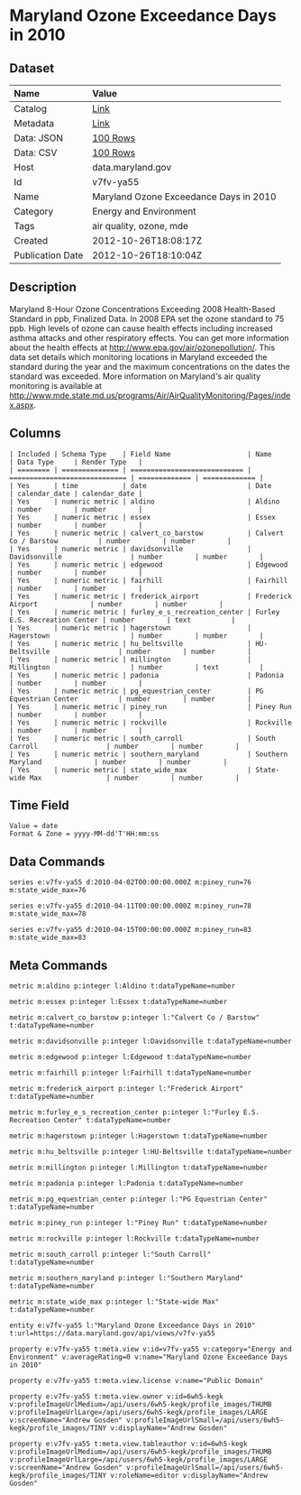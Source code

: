 # Maryland Ozone Exceedance Days in 2010

## Dataset

| Name | Value |
| :--- | :---- |
| Catalog | [Link](https://catalog.data.gov/dataset/maryland-ozone-exceedance-days-in-2010-1c221) |
| Metadata | [Link](https://data.maryland.gov/api/views/v7fv-ya55) |
| Data: JSON | [100 Rows](https://data.maryland.gov/api/views/v7fv-ya55/rows.json?max_rows=100) |
| Data: CSV | [100 Rows](https://data.maryland.gov/api/views/v7fv-ya55/rows.csv?max_rows=100) |
| Host | data.maryland.gov |
| Id | v7fv-ya55 |
| Name | Maryland Ozone Exceedance Days in 2010 |
| Category | Energy and Environment |
| Tags | air quality, ozone, mde |
| Created | 2012-10-26T18:08:17Z |
| Publication Date | 2012-10-26T18:10:04Z |

## Description

Maryland 8-Hour Ozone Concentrations Exceeding 2008 Health-Based Standard in ppb, Finalized Data.  In 2008 EPA set the ozone standard to 75 ppb.  High levels of ozone can cause health effects including increased asthma attacks and other respiratory effects.  You can get more information about the health effects at http://www.epa.gov/air/ozonepollution/.  This data set details which monitoring locations in Maryland exceeded the standard during the year and the maximum concentrations on the dates the standard was exceeded.  More information on Maryland's air quality monitoring is available at http://www.mde.state.md.us/programs/Air/AirQualityMonitoring/Pages/index.aspx.

## Columns

```ls
| Included | Schema Type    | Field Name                   | Name                          | Data Type     | Render Type   |
| ======== | ============== | ============================ | ============================= | ============= | ============= |
| Yes      | time           | date                         | Date                          | calendar_date | calendar_date |
| Yes      | numeric metric | aldino                       | Aldino                        | number        | number        |
| Yes      | numeric metric | essex                        | Essex                         | number        | number        |
| Yes      | numeric metric | calvert_co_barstow           | Calvert Co / Barstow          | number        | number        |
| Yes      | numeric metric | davidsonville                | Davidsonville                 | number        | number        |
| Yes      | numeric metric | edgewood                     | Edgewood                      | number        | number        |
| Yes      | numeric metric | fairhill                     | Fairhill                      | number        | number        |
| Yes      | numeric metric | frederick_airport            | Frederick Airport             | number        | number        |
| Yes      | numeric metric | furley_e_s_recreation_center | Furley E.S. Recreation Center | number        | text          |
| Yes      | numeric metric | hagerstown                   | Hagerstown                    | number        | number        |
| Yes      | numeric metric | hu_beltsville                | HU-Beltsville                 | number        | number        |
| Yes      | numeric metric | millington                   | Millington                    | number        | text          |
| Yes      | numeric metric | padonia                      | Padonia                       | number        | number        |
| Yes      | numeric metric | pg_equestrian_center         | PG Equestrian Center          | number        | number        |
| Yes      | numeric metric | piney_run                    | Piney Run                     | number        | number        |
| Yes      | numeric metric | rockville                    | Rockville                     | number        | number        |
| Yes      | numeric metric | south_carroll                | South Carroll                 | number        | number        |
| Yes      | numeric metric | southern_maryland            | Southern Maryland             | number        | number        |
| Yes      | numeric metric | state_wide_max               | State-wide Max                | number        | number        |
```

## Time Field

```ls
Value = date
Format & Zone = yyyy-MM-dd'T'HH:mm:ss
```

## Data Commands

```ls
series e:v7fv-ya55 d:2010-04-02T00:00:00.000Z m:piney_run=76 m:state_wide_max=76

series e:v7fv-ya55 d:2010-04-11T00:00:00.000Z m:piney_run=78 m:state_wide_max=78

series e:v7fv-ya55 d:2010-04-15T00:00:00.000Z m:piney_run=83 m:state_wide_max=83
```

## Meta Commands

```ls
metric m:aldino p:integer l:Aldino t:dataTypeName=number

metric m:essex p:integer l:Essex t:dataTypeName=number

metric m:calvert_co_barstow p:integer l:"Calvert Co / Barstow" t:dataTypeName=number

metric m:davidsonville p:integer l:Davidsonville t:dataTypeName=number

metric m:edgewood p:integer l:Edgewood t:dataTypeName=number

metric m:fairhill p:integer l:Fairhill t:dataTypeName=number

metric m:frederick_airport p:integer l:"Frederick Airport" t:dataTypeName=number

metric m:furley_e_s_recreation_center p:integer l:"Furley E.S. Recreation Center" t:dataTypeName=number

metric m:hagerstown p:integer l:Hagerstown t:dataTypeName=number

metric m:hu_beltsville p:integer l:HU-Beltsville t:dataTypeName=number

metric m:millington p:integer l:Millington t:dataTypeName=number

metric m:padonia p:integer l:Padonia t:dataTypeName=number

metric m:pg_equestrian_center p:integer l:"PG Equestrian Center" t:dataTypeName=number

metric m:piney_run p:integer l:"Piney Run" t:dataTypeName=number

metric m:rockville p:integer l:Rockville t:dataTypeName=number

metric m:south_carroll p:integer l:"South Carroll" t:dataTypeName=number

metric m:southern_maryland p:integer l:"Southern Maryland" t:dataTypeName=number

metric m:state_wide_max p:integer l:"State-wide Max" t:dataTypeName=number

entity e:v7fv-ya55 l:"Maryland Ozone Exceedance Days in 2010" t:url=https://data.maryland.gov/api/views/v7fv-ya55

property e:v7fv-ya55 t:meta.view v:id=v7fv-ya55 v:category="Energy and Environment" v:averageRating=0 v:name="Maryland Ozone Exceedance Days in 2010"

property e:v7fv-ya55 t:meta.view.license v:name="Public Domain"

property e:v7fv-ya55 t:meta.view.owner v:id=6wh5-kegk v:profileImageUrlMedium=/api/users/6wh5-kegk/profile_images/THUMB v:profileImageUrlLarge=/api/users/6wh5-kegk/profile_images/LARGE v:screenName="Andrew Gosden" v:profileImageUrlSmall=/api/users/6wh5-kegk/profile_images/TINY v:displayName="Andrew Gosden"

property e:v7fv-ya55 t:meta.view.tableauthor v:id=6wh5-kegk v:profileImageUrlMedium=/api/users/6wh5-kegk/profile_images/THUMB v:profileImageUrlLarge=/api/users/6wh5-kegk/profile_images/LARGE v:screenName="Andrew Gosden" v:profileImageUrlSmall=/api/users/6wh5-kegk/profile_images/TINY v:roleName=editor v:displayName="Andrew Gosden"
```